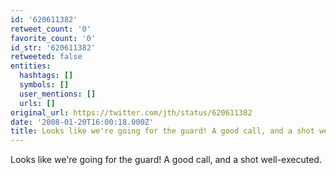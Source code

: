 ```yaml
---
id: '620611382'
retweet_count: '0'
favorite_count: '0'
id_str: '620611382'
retweeted: false
entities:
  hashtags: []
  symbols: []
  user_mentions: []
  urls: []
original_url: https://twitter.com/jth/status/620611382
date: '2008-01-20T16:00:18.000Z'
title: Looks like we're going for the guard! A good call, and a shot well-executed.
---
```


Looks like we're going for the guard! A good call, and a shot well-executed.